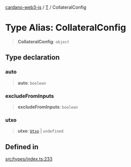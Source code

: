 [cardano-web3-js](../../../index.md) / [T](../index.md) / CollateralConfig

# Type Alias: CollateralConfig

> **CollateralConfig**: `object`

## Type declaration

### auto

> **auto**: `boolean`

### excludeFromInputs

> **excludeFromInputs**: `boolean`

### utxo

> **utxo**: [`Utxo`](Utxo.md) \| `undefined`

## Defined in

[src/types/index.ts:233](https://github.com/xray-network/cardano-web3-js/blob/0efa60054f9e70c553f4bc789b93f1afba32576f/src/types/index.ts#L233)
